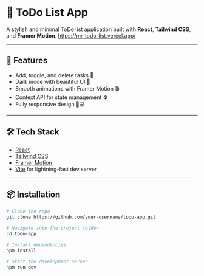 # 📝 ToDo List App

A stylish and minimal ToDo list application built with **React**, **Tailwind CSS**, and **Framer Motion**.
https://mr-todo-list.vercel.app/

---

## 🚀 Features

- Add, toggle, and delete tasks 🧠
- Dark mode with beautiful UI 🖤
- Smooth animations with Framer Motion 🎬
- Context API for state management ⚙️
- Fully responsive design 📱💻

---

## 🛠 Tech Stack

- [React](https://reactjs.org/)
- [Tailwind CSS](https://tailwindcss.com/)
- [Framer Motion](https://www.framer.com/motion/)
- [Vite](https://vitejs.dev/) for lightning-fast dev server

---

## 📦 Installation

```bash
# Clone the repo
git clone https://github.com/your-username/todo-app.git

# Navigate into the project folder
cd todo-app

# Install dependencies
npm install

# Start the development server
npm run dev
